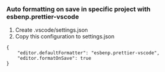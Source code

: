 ### Auto formatting on save in specific project with esbenp.prettier-vscode
1. Create .vscode/settings.json
2. Copy this configuration to settings.json
```
{
    "editor.defaultFormatter": "esbenp.prettier-vscode",
    "editor.formatOnSave": true
}
```

